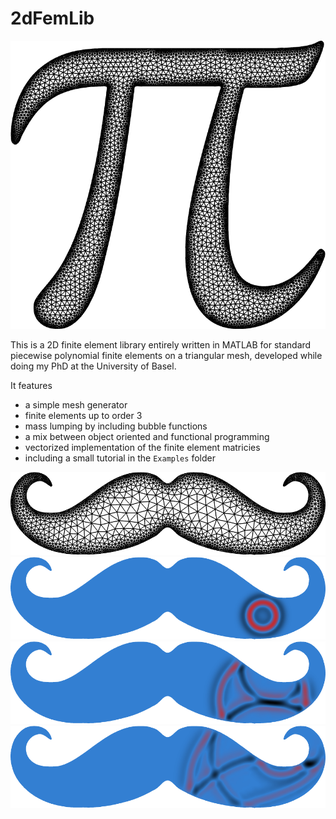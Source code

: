 # 2dFemLib

![pi](./figures/pi.png)

This is a 2D finite element library entirely written in MATLAB for standard piecewise polynomial finite elements on a triangular mesh, developed while doing my PhD at the University of Basel.

It features
- a simple mesh generator 
- finite elements up to order 3
- mass lumping by including bubble functions
- a mix between object oriented and functional programming
- vectorized implementation of the finite element matricies
- including a small tutorial in the `Examples` folder

![m](./figures/moustache.png)
![w1](./figures/wave1.png)
![w2](./figures/wave2.png)
![w3](./figures/wave3.png)